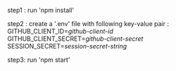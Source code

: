 
step1 : run 'npm install'

step2 : create a '.env' file with following key-value pair :  
GITHUB_CLIENT_ID=*github-client-id*  
GITHUB_CLIENT_SECRET=*github-client-secret*  
SESSION_SECRET=*session-secret-string*  

step3: run 'npm start'
